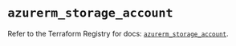 # `azurerm_storage_account`

Refer to the Terraform Registry for docs: [`azurerm_storage_account`](https://registry.terraform.io/providers/hashicorp/azurerm/4.0.1/docs/resources/storage_account).
